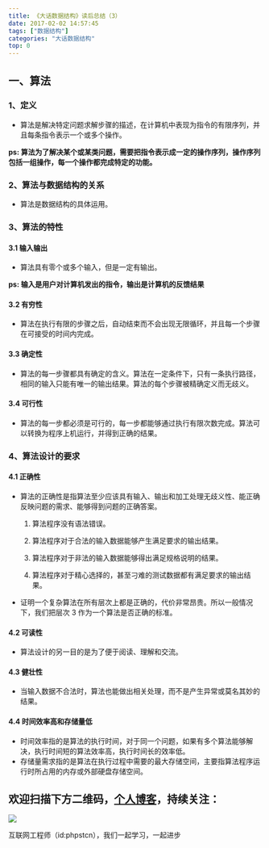 ```yaml
---
title: 《大话数据结构》读后总结（3）
date: 2017-02-02 14:57:45
tags: ["数据结构"]
categories: "大话数据结构"
top: 0
---
```


## 一、算法

### 1、定义

  - 算法是解决特定问题求解步骤的描述，在计算机中表现为指令的有限序列，并且每条指令表示一个或多个操作。

**ps: 算法为了解决某个或某类问题，需要把指令表示成一定的操作序列，操作序列包括一组操作，每一个操作都完成特定的功能。**

### 2、算法与数据结构的关系

- 算法是数据结构的具体运用。

### 3、算法的特性

#### 3.1 输入输出

- 算法具有零个或多个输入，但是一定有输出。

**ps: 输入是用户对计算机发出的指令，输出是计算机的反馈结果**

#### 3.2 有穷性

- 算法在执行有限的步骤之后，自动结束而不会出现无限循环，并且每一个步骤在可接受的时间内完成。

#### 3.3 确定性

- 算法的每一步骤都具有确定的含义。算法在一定条件下，只有一条执行路径，相同的输入只能有唯一的输出结果。算法的每个步骤被精确定义而无歧义。

#### 3.4 可行性

- 算法的每一步都必须是可行的，每一步都能够通过执行有限次数完成。算法可以转换为程序上机运行，并得到正确的结果。

### 4、算法设计的要求

#### 4.1 正确性

- 算法的正确性是指算法至少应该具有输入、输出和加工处理无歧义性、能正确反映问题的需求、能够得到问题的正确答案。

  1. 算法程序没有语法错误。

  2. 算法程序对于合法的输入数据能够产生满足要求的输出结果。

  3. 算法程序对于非法的输入数据能够得出满足规格说明的结果。

  4. 算法程序对于精心选择的，甚至刁难的测试数据都有满足要求的输出结果。

- 证明一个复杂算法在所有层次上都是正确的，代价非常昂贵。所以一般情况下，我们把层次 3 作为一个算法是否正确的标准。

#### 4.2 可读性

- 算法设计的另一目的是为了便于阅读、理解和交流。

#### 4.3 健壮性

- 当输入数据不合法时，算法也能做出相关处理，而不是产生异常或莫名其妙的结果。

#### 4.4 时间效率高和存储量低

- 时间效率指的是算法的执行时间，对于同一个问题，如果有多个算法能够解决，执行时间短的算法效率高，执行时间长的效率低。
- 存储量需求指的是算法在执行过程中需要的最大存储空间，主要指算法程序运行时所占用的内存或外部硬盘存储空间。

## 欢迎扫描下方二维码，[个人博客](https://www.phpst.cn)，持续关注：

![](https://ww1.sinaimg.cn/large/a616b9a4gy1g4xzv954a4j20760763yo.jpg)

互联网工程师（id:phpstcn），我们一起学习，一起进步
